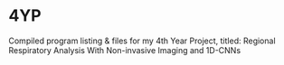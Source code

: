 # 4YP
Compiled program listing &amp; files for my 4th Year Project, titled: Regional Respiratory Analysis With Non-invasive Imaging and 1D-CNNs
